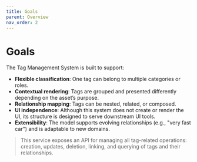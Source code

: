 ```yaml
---
title: Goals
parent: Overview
nav_order: 2
---
```

# Goals

The Tag Management System is built to support:

- **Flexible classification**: One tag can belong to multiple categories or roles.
- **Contextual rendering**: Tags are grouped and presented differently depending on the asset’s purpose.
- **Relationship mapping**: Tags can be nested, related, or composed.
- **UI independence**: Although this system does not create or render the UI, its structure is designed to serve downstream UI tools.
- **Extensibility**: The model supports evolving relationships (e.g., "very fast car") and is adaptable to new domains.

> This service exposes an API for managing all tag-related operations: creation, updates, deletion, linking, and querying of tags and their relationships.
